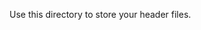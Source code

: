 <!-- THIS IS A TEMPLATE DIRECTORY -->
<!-- DELETE THIS README.md IF IT IS NO LONGER NEEDED -->

Use this directory to store your header files. 